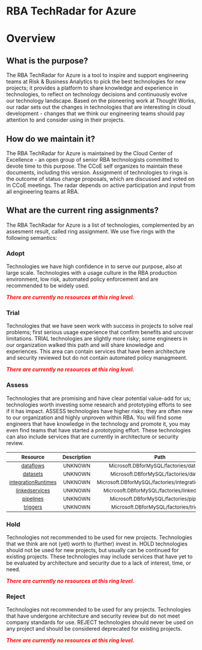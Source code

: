
RBA TechRadar for Azure
=======================

# Overview

## What is the purpose?


The RBA TechRadar for Azure is a tool to inspire and support engineering teams at Risk & Business Analytics to pick the best technologies for new projects; it provides a platform to share knowledge and experience in technologies, to reflect on technology decisions and continuously evolve our technology landscape.  Based on the pioneering work at Thought Works, our radar sets out the changes in technologies that are interesting in cloud development - changes that we think our engineering teams should pay attention to and consider using in their projects.
## How do we maintain it?


The RBA TechRadar for Azure is maintained by the Cloud Center of Excellence - an open group of senior RBA technologists committed to devote time to this purpose.  The CCoE self organizes to maintain these documents, including this version.  Assignment of technologies to rings is the outcome of status change proposals, which are discussed and voted on in CCoE meetings.  The radar depends on active participation and input from all engineering teams at RBA.
## What are the current ring assignments?


The RBA TechRadar for Azure is a list of technologies, complemented by an assesment result, called ring assignment.  We use five rings with the following semantics:
### Adopt


Technologies we have high confidence in to serve our purpose, also at large scale.  Technologies with a usage culture in the RBA production environment, low risk, automated policy enforcement and are recommended to be widely used.  
  
***<font color="red"> There are currently no resources at this ring level. </font>***
### Trial


Technologies that we have seen work with success in projects to solve real problems;  first serious usage experience that confirm benefits and uncover limitations.  TRIAL technologies are slightly more risky; some engineers in our organization walked this path and will share knowledge and experiences.  This area can contain services that have been architecture and security reviewed but do not contain automated policy managmeent.  
  
***<font color="red"> There are currently no resources at this ring level. </font>***
### Assess


Technologies that are promising and have clear potential value-add for us; technologies worth investing some research and prototyping efforts to see if it has impact.  ASSESS technologies have higher risks;  they are often new to our organization and highly unproven within RBA.  You will find some engineers that have knowledge in the technology and promote it, you may even find teams that have started a prototyping effort.  These technologies can also include services that are currently in architecture or security review.  

|<sub>Resource</sub>|<sub>Description</sub>|<sub>Path</sub>|<sub>Status</sub>|
| :---: | :---: | :---: | :---: |
|<sub>[dataflows](https://github.com/openrba/python-azure-techradar/tree/master/Microsoft.DBforMySQL/factories/dataflows)</sub>|<sub>UNKNOWN</sub>|<sub>Microsoft.DBforMySQL/factories/dataflows</sub>|<sub>ASSESS</sub>|
|<sub>[datasets](https://github.com/openrba/python-azure-techradar/tree/master/Microsoft.DBforMySQL/factories/datasets)</sub>|<sub>UNKNOWN</sub>|<sub>Microsoft.DBforMySQL/factories/datasets</sub>|<sub>ASSESS</sub>|
|<sub>[integrationRuntimes](https://github.com/openrba/python-azure-techradar/tree/master/Microsoft.DBforMySQL/factories/integrationRuntimes)</sub>|<sub>UNKNOWN</sub>|<sub>Microsoft.DBforMySQL/factories/integrationRuntimes</sub>|<sub>ASSESS</sub>|
|<sub>[linkedservices](https://github.com/openrba/python-azure-techradar/tree/master/Microsoft.DBforMySQL/factories/linkedservices)</sub>|<sub>UNKNOWN</sub>|<sub>Microsoft.DBforMySQL/factories/linkedservices</sub>|<sub>ASSESS</sub>|
|<sub>[pipelines](https://github.com/openrba/python-azure-techradar/tree/master/Microsoft.DBforMySQL/factories/pipelines)</sub>|<sub>UNKNOWN</sub>|<sub>Microsoft.DBforMySQL/factories/pipelines</sub>|<sub>ASSESS</sub>|
|<sub>[triggers](https://github.com/openrba/python-azure-techradar/tree/master/Microsoft.DBforMySQL/factories/triggers)</sub>|<sub>UNKNOWN</sub>|<sub>Microsoft.DBforMySQL/factories/triggers</sub>|<sub>ASSESS</sub>|

### Hold


Technologies not recommended to be used for new projects. Technologies that we think are not (yet) worth to (further) invest in.  HOLD technologies should not be used for new projects, but usually can be continued for existing projects.  These technologies may include services that have yet to be evaluated by architecture and security due to a lack of interest, time, or need.  
  
***<font color="red"> There are currently no resources at this ring level. </font>***
### Reject


Technologies not recommended to be used for any projects. Technologies that have undergone architecture and security review but do not meet company standards for use.  REJECT technologies should never be used on any project and should be considered deprecated for existing projects.  
  
***<font color="red"> There are currently no resources at this ring level. </font>***